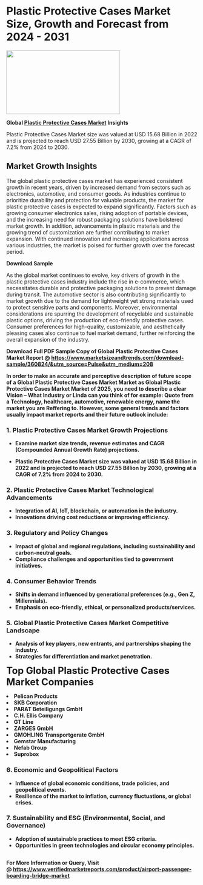 <H1>Plastic Protective Cases Market Size, Growth and Forecast from 2024 - 2031</H1><img class="aligncenter size-medium wp-image-584254" src="https://thirdeyenews.in/wp-content/uploads/2024/09/Global-Market-Research-300x168.jpeg" alt="" width="300" height="168" /><p><strong>Global&nbsp;<a href="https://www.marketsizeandtrends.com/download-sample/360824/&amp;utm_source=Pulse&amp;utm_medium=208">Plastic Protective Cases Market</a> Insights</strong></p><p>Plastic Protective Cases Market size was valued at USD 15.68 Billion in 2022 and is projected to reach USD 27.55 Billion by 2030, growing at a CAGR of 7.2% from 2024 to 2030.</p><p><h2>Market Growth Insights</h2> <p>The global plastic protective cases market has experienced consistent growth in recent years, driven by increased demand from sectors such as electronics, automotive, and consumer goods. As industries continue to prioritize durability and protection for valuable products, the market for plastic protective cases is expected to expand significantly. Factors such as growing consumer electronics sales, rising adoption of portable devices, and the increasing need for robust packaging solutions have bolstered market growth. In addition, advancements in plastic materials and the growing trend of customization are further contributing to market expansion. With continued innovation and increasing applications across various industries, the market is poised for further growth over the forecast period.</p> <p><strong>Download Sample</strong></p> <p>As the global market continues to evolve, key drivers of growth in the plastic protective cases industry include the rise in e-commerce, which necessitates durable and protective packaging solutions to prevent damage during transit. The automotive sector is also contributing significantly to market growth due to the demand for lightweight yet strong materials used to protect sensitive parts and components. Moreover, environmental considerations are spurring the development of recyclable and sustainable plastic options, driving the production of eco-friendly protective cases. Consumer preferences for high-quality, customizable, and aesthetically pleasing cases also continue to fuel market demand, further reinforcing the overall expansion of the industry.</p> <p><strong></p><p><span class=""><strong>Download Full PDF Sample Copy of Global Plastic Protective Cases Market Report</strong> @ <a href="https://www.marketsizeandtrends.com/download-sample/360824/&amp;utm_source=Pulse&amp;utm_medium=208" target="_blank">https://www.marketsizeandtrends.com/download-sample/360824/&amp;utm_source=Pulse&amp;utm_medium=208</a></span></p><p>In order to make an accurate and perceptive description of future scope of a Global&nbsp;Plastic Protective Cases Market Market as Global&nbsp;Plastic Protective Cases Market Market of 2025, you need to describe a clear Vision &ndash; What Industry or Linda can you think of for example: Quote from a Technology, healthcare, automotive, renewable energy, name the market you are Reffering to. However, some general trends and factors usually impact market reports and their future outlook include:</p><h3>1.&nbsp;<strong>Plastic Protective Cases Market Growth Projections</strong></h3><ul><li>Examine market size trends, revenue estimates and CAGR (Compounded Annual Growth Rate) projections.</li><li><p>Plastic Protective Cases Market size was valued at USD 15.68 Billion in 2022 and is projected to reach USD 27.55 Billion by 2030, growing at a CAGR of 7.2% from 2024 to 2030.</p></li></ul><h3>2.&nbsp;<strong>Plastic Protective Cases Market Technological Advancements</strong></h3><ul><li>Integration of AI, IoT, blockchain, or automation in the industry.</li><li>Innovations driving cost reductions or improving efficiency.</li></ul><h3>3.&nbsp;<strong>Regulatory and Policy Changes</strong></h3><ul><li>Impact of global and regional regulations, including sustainability and carbon-neutral goals.</li><li>Compliance challenges and opportunities tied to government initiatives.</li></ul><h3>4.&nbsp;<strong>Consumer Behavior Trends</strong></h3><ul><li>Shifts in demand influenced by generational preferences (e.g., Gen Z, Millennials).</li><li>Emphasis on eco-friendly, ethical, or personalized products/services.</li></ul><h3>5.&nbsp;<strong>Global Plastic Protective Cases Market Competitive Landscape</strong></h3><ul><li>Analysis of key players, new entrants, and partnerships shaping the industry.</li><li>Strategies for differentiation and market penetration.</li></ul><p data-pm-slice="1 1 []"><span style="color: inherit; font-family: inherit; font-size: 25px;">Top Global Plastic Protective Cases Market Companies</span></p><div class="" data-test-id=""><p><li>Pelican Products</li><li> SKB Corporation</li><li> PARAT Beteiligungs GmbH</li><li> C.H. Ellis Company</li><li> GT Line</li><li> ZARGES GmbH</li><li> GMOHLING Transportgerate GmbH</li><li> Gemstar Manufacturing</li><li> Nefab Group</li><li> Suprobox</li></p></div><h3>6.&nbsp;<strong>Economic and Geopolitical Factors</strong></h3><ul><li>Influence of global economic conditions, trade policies, and geopolitical events.</li><li>Resilience of the market to inflation, currency fluctuations, or global crises.</li></ul><h3>7.&nbsp;<strong>Sustainability and ESG (Environmental, Social, and Governance)</strong></h3><ul><li>Adoption of sustainable practices to meet ESG criteria.</li><li>Opportunities in green technologies and circular economy principles.</li></ul><h2><strong style="font-size: 14px;">For More Information or Query, Visit @&nbsp;</strong><a style="background-color: #ffffff; font-size: 14px;" href="https://www.marketsizeandtrends.com/report/plastic-protective-cases-market/" target="_blank">https://www.verifiedmarketreports.com/product/airport-passenger-boarding-bridge-market</a></h2>
